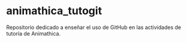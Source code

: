 # animathica_tutogit
Repositorio dedicado a enseñar el uso de GitHub en las actividades de tutoría de Animathica.
